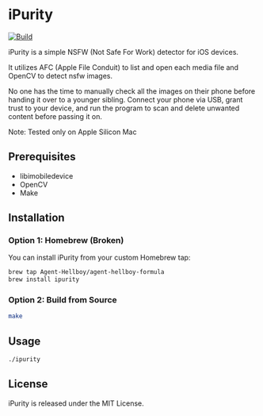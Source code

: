 # iPurity

[![Build](https://github.com/Agent-Hellboy/iPurity/actions/workflows/c-cpp.yml/badge.svg)](https://github.com/Agent-Hellboy/iPurity/actions/workflows/c-cpp.yml)

iPurity is a simple NSFW (Not Safe For Work) detector for iOS devices.

It utilizes AFC (Apple File Conduit) to list and open each media file and OpenCV to detect nsfw images. 

No one has the time to manually check all the images on their phone before handing it over to a younger sibling. Connect your phone via USB, grant trust to your device, and run the program to scan and delete unwanted content before passing it on.

Note: Tested only on Apple Silicon Mac

## Prerequisites

- libimobiledevice
- OpenCV    
- Make 

## Installation

### Option 1: Homebrew (Broken)

You can install iPurity from your custom Homebrew tap:

```bash
brew tap Agent-Hellboy/agent-hellboy-formula
brew install ipurity
```

### Option 2: Build from Source
```bash
make
```

## Usage

```bash 
./ipurity
```

## License  

iPurity is released under the MIT License.

